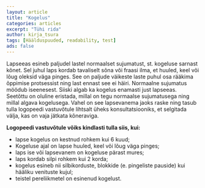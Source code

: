 ```yaml
---
layout: article
title: "Kogelus"
categories: articles
excerpt: "Tühi rida"
author: kirja_tsura
tags: [Häälduspuuded, readability, test]
ads: false
---
```


Lapseeas esineb paljudel lastel normaalset sujumatust, st. kogeluse sarnast kõnet. Sel juhul laps kordab tavaliselt sõna või fraasi ilma, et huuled, keel või lõug oleksid väga pinges. See on paljude väikeste laste puhul osa rääkima õppimise protsessist ning last ennast see ei häiri. Normaalne sujumatus möödub iseenesest.  Siiski algab ka kogelus enamasti just lapseeas. Seetõttu on oluline eristada, millal on tegu normaalse sujumatusega ning millal algava kogelusega.  Vahel on see lapsevanema jaoks raske ning tasub tulla logopeedi vastuvõtule lihtsalt üheks konsultatsiooniks, et selgitada välja, kas on vaja jätkata kõneraviga.

**Logopeedi vastuvõtule võiks kindlasti tulla siis, kui:**

* lapse kogelus on kestnud rohkem kui 6 kuud;
* Kogeluse ajal on lapse huuled, keel või lõug väga pinges;
* laps ise või lapsevanem on kogeluse pärast mures;
* laps kordab silpi rohkem kui 2 korda;
* kogelus esineb nii silbikorduste, blokkide (e. pingeliste pauside) kui  hääliku venituste kujul;
* teistel pereliikmetel on esinenud kogelust.
